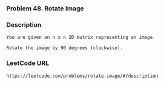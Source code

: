 ### Problem 48. Rotate Image

### Description 
	You are given an n x n 2D matrix representing an image.

	Rotate the image by 90 degrees (clockwise).

### LeetCode URL 
	https://leetcode.com/problems/rotate-image/#/description